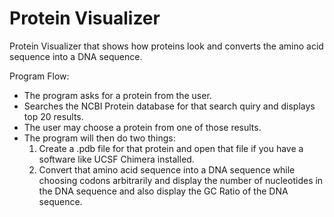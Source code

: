 # Protein Visualizer
Protein Visualizer that shows how proteins look and converts the amino acid sequence into a DNA sequence. 

Program Flow:
- The program asks for a protein from the user.
- Searches the NCBI Protein database for that search quiry and displays top 20 results. 
- The user may choose a protein from one of those results. 
- The program will then do two things:
  1. Create a .pdb file for that protein and open that file if you have a software like UCSF Chimera installed. 
  2. Convert that amino acid sequence into a DNA sequence while choosing codons arbitrarily and display the number of nucleotides in the DNA sequence and also display the GC Ratio of the DNA sequence. 
